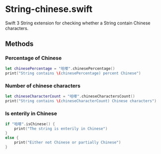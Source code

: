 # String-chinese.swift
Swift 3 String extension for checking whether a String contain Chinese characters.

## Methods

### Percentage of Chinese
```swift
let chinesePercentage = "哈喽".chinesePercentage()
print("String contains \(chinesePercentage) percent Chinese")
```

### Number of chinese characters
```swift
let chineseCharacterCount = "哈喽".chineseCharactersCount()
print("String contains \(chineseCharacterCount) Chinese characters")
```

### Is enterily in Chinese
```swift
if "哈喽".isChinese() {
    print("The string is enterily in Chinese")}
else {
	print("Either not Chinese or partially Chinese")}
```
